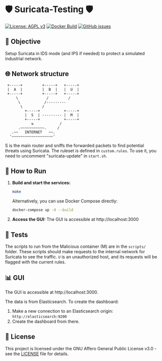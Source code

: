 # 🛡️ Suricata-Testing 🛡️

[![License: AGPL v3](https://img.shields.io/badge/License-AGPL%20v3-blue.svg)](https://www.gnu.org/licenses/agpl-3.0)
[![Docker Build](https://img.shields.io/docker/build/user/repo.svg)](https://hub.docker.com/r/user/repo/)
[![GitHub issues](https://img.shields.io/github/issues/user/repo.svg)](https://GitHub.com/user/repo/issues/)

## 🎯 Objective
Setup Suricata in IDS mode (and IPS if needed) to protect a simulated industrial network.

## 🌐 Network structure
     +-----+         +-----+   +-----+
     |  A  |         |  B  |   |  U  |
     +-----+         +-----+   +-----+ 
         \             /         /
          \           /---------
           \         /
             +-----+           +-----+
             |  S  | --------- |  M  |
             +-----+           +-----+
                ⇅            /
          .~~~~~~~~~~~.     /
       .~~   INTERNET   ~~.
      '~~~~~~~~~~~~~~~~~~~'

S is the main router and sniffs the forwarded packets to find potential threats using Suricata. The ruleset is defined in `custom.rules`. To use it, you need to uncomment "suricata-update" in `start.sh`.

## 🚀 How to Run
1.  **Build and start the services:**
    ```bash
    make
    ```
    Alternatively, you can use Docker Compose directly:
    ```bash
    docker-compose up -d --build
    ```
2.  **Access the GUI:**
    The GUI is accessible at http://localhost:3000

## 🧪 Tests
The scripts to run from the Malicious container (M) are in the `scripts/` folder. These scripts should make requests to the internal network for Suricata to see the traffic. `U` is an unauthorized host, and its requests will be flagged with the current rules.

## 📊 GUI
The GUI is accessible at http://localhost:3000.

The data is from Elasticsearch. To create the dashboard:
1.  Make a new connection to an Elasticsearch origin: `http://elasticsearch:9200`
2.  Create the dashboard from there.

## 📜 License
This project is licensed under the GNU Affero General Public License v3.0 - see the [LICENSE](LICENSE) file for details.

